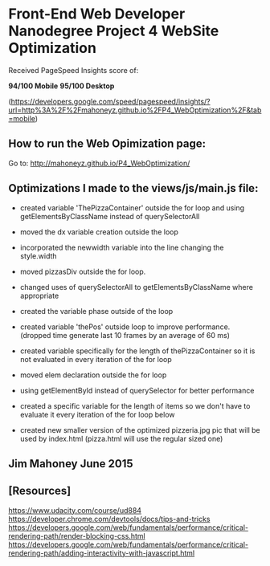 Front-End Web Developer Nanodegree Project 4 WebSite Optimization
=======

Received PageSpeed Insights score of:

**94/100 Mobile**
**95/100 Desktop**

(https://developers.google.com/speed/pagespeed/insights/?url=http%3A%2F%2Fmahoneyz.github.io%2FP4_WebOptimization%2F&tab=mobile)
###



How to run the Web Opimization page:
--------

Go to: http://mahoneyz.github.io/P4_WebOptimization/



Optimizations I made to the views/js/main.js file:
-------
* created variable 'ThePizzaContainer' outside the for loop and using getElementsByClassName instead of querySelectorAll

* moved the dx variable creation outside the loop

* incorporated the newwidth variable into the line changing the style.width

* moved pizzasDiv outside the for loop.

* changed uses of querySelectorAll to getElementsByClassName where appropriate

* created the variable phase outside of the loop

* created variable 'thePos' outside loop to improve performance. (dropped time generate last 10 frames by an average of 60 ms)

* created variable specifically for the length of thePizzaContainer so it is not evaluated in every iteration of the for loop

* moved elem declaration outside the for loop

* using getElementById instead of querySelector for better performance

* created a specific variable for the length of items so we don't have to evaluate it every iteration of the for loop below

* created new smaller version of the optimized pizzeria.jpg pic that will be used by index.html (pizza.html will use the regular sized one)



Jim Mahoney June 2015
--------






[Resources]
--------
https://www.udacity.com/course/ud884
https://developer.chrome.com/devtools/docs/tips-and-tricks
https://developers.google.com/web/fundamentals/performance/critical-rendering-path/render-blocking-css.html https://developers.google.com/web/fundamentals/performance/critical-rendering-path/adding-interactivity-with-javascript.html
